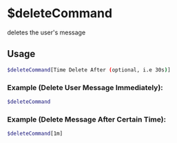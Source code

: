 # $deleteCommand

deletes the user's message

## Usage

```bash
$deleteCommand[Time Delete After (optional, i.e 30s)]
```

### Example (Delete User Message Immediately):
```bash
$deleteCommand


```

### Example (Delete Message After Certain Time):
```bash
$deleteCommand[1m]
```